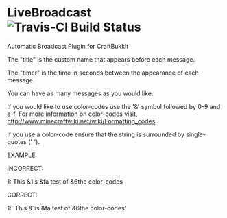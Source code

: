 LiveBroadcast		![Travis-CI Build Status](https://travis-ci.org/jwolff52/LiveBroadcast.svg?branch=2.0.4)
=============

Automatic Broadcast Plugin for CraftBukkit

The "title" is the custom name that appears before each message.

The "timer" is the time in seconds between the appearance of each message.

You can have as many messages as you would like.

If you would like to use color-codes use the '&' symbol followed by 0-9 and a-f. For more information on 
color-codes visit, http://www.minecraftwiki.net/wiki/Formatting_codes.

If you use a color-code ensure that the string is surrounded by single-quotes (' ').

EXAMPLE:

INCORRECT:

1: This &1is &fa test of &6the color-codes

CORRECT:

1: 'This &1is &fa test of &6the color-codes'
